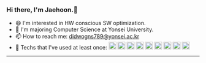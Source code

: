 ### Hi there, I'm Jaehoon.👋
- 😄 I'm interested in HW conscious SW optimization.
- 🏫 I'm majoring Computer Science at Yonsei University.
- 📫 How to reach me: didwogns789@yonsei.ac.kr
- 🎈 Techs that I've used at least once: <img src="https://img.shields.io/badge/Python-3776AB?style=for-the-badge&logo=Python&logoColor=white" style="height:20px;"> <img src="https://img.shields.io/badge/Javascript-F7DF1E?style=for-the-badge&logo=Javascript&logoColor=white" style="height:20px;"> <img src="https://img.shields.io/badge/node.js-339933?style=for-the-badge&logo=node.js&logoColor=white" style="height:20px;"> <img src="https://img.shields.io/badge/mongodb-47A248?style=for-the-badge&logo=mongodb&logoColor=white" style="height:20px;"> <img src="https://img.shields.io/badge/mongodb-47A248?style=for-the-badge&logo=mongodb&logoColor=white" style="height:20px;"> <img src="https://img.shields.io/badge/postgresql-4169E1?style=for-the-badge&logo=postgresql&logoColor=white" style="height:20px;"> <img src="https://img.shields.io/badge/git-F05032?style=for-the-badge&logo=git&logoColor=white" style="height:20px;"> <img src="https://img.shields.io/badge/github-181717?style=for-the-badge&logo=github&logoColor=white" style="height:20px;"> <img src="https://img.shields.io/badge/nestjs-E0234E?style=for-the-badge&logo=nestjs&logoColor=white" style="height:20px;"> 
---------

